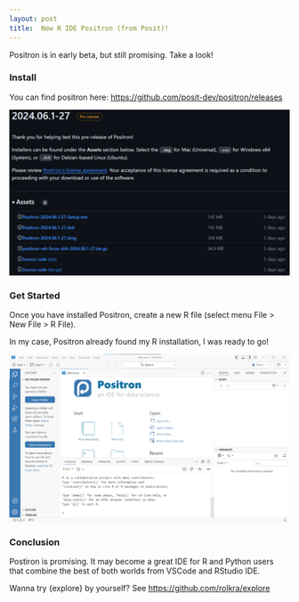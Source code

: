 ```yaml
---
layout: post
title:  New R IDE Positron (from Posit)!
---
```


Positron is in early beta, but still promising. Take a look!

### Install

You can find positron here: <https://github.com/posit-dev/positron/releases>

![positron-install](../images/positron-install-github.png)

### Get Started

Once you have installed Positron, create a new R file (select menu File > New File > R File).

In my case, Positron already found my R installation, I was ready to go!

![positron-install-run](../images/positron-install-start.png)

### Conclusion

Postiron is promising. It may become a great IDE for R and Python users that combine the best of both worlds from VSCode and RStudio IDE.

Wanna try {explore} by yourself? 
See <https://github.com/rolkra/explore>
